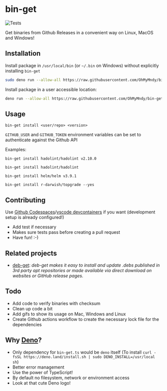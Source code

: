 # bin-get

![Tests](https://github.com/OhMyMndy/bin-get/actions/workflows/tests.yml/badge.svg)

Get binaries from Github Releases in a convenient way on Linux, MacOS and Windows!

## Installation

Install package in `/usr/local/bin` (or `~/.bin` on Windows) without explicitly installing `bin-get`

```bash
sudo deno run --allow-all https://raw.githubusercontent.com/OhMyMndy/bin-get/deno-only/bin-get.ts install helm/helm
```

Install package in a user accessible location:

```bash
deno run --allow-all https://raw.githubusercontent.com/OhMyMndy/bin-get/deno-only/bin-get.ts install helm/helm --directory ~/.bin
```

## Usage

`bin-get install <user/repo> <version>`

`GITHUB_USER` and `GITHUB_TOKEN` environment variables can be set to authenticate against the Github API


Examples:

`bin-get install hadolint/hadolint v2.10.0`

`bin-get install hadolint/hadolint`

`bin-get install helm/helm v3.9.1`

`bin-get install r-darwish/topgrade --yes`

## Contributing

Use [Github Codespaces](https://github.com/features/codespaces)/[vscode devcontainers](https://code.visualstudio.com/docs/remote/containers) if you want (development setup is already configured!)

- Add test if necessary
- Makes sure tests pass before creating a pull request
- Have fun! :-)

## Related projects

- [deb-get](https://github.com/wimpysworld/deb-get): *deb-get makes it easy to install and update .debs published in 3rd party apt repositories or made available via direct download on websites or GitHub release pages.*

## Todo

- Add code to verify binaries with checksum
- Clean up code a bit
- Add gifs to show its usage on Mac, Windows and Linux
- Create Github actions workflow to create the necessary lock file for the dependencies

## Why [Deno](https://deno.land)?

- Only dependency for `bin-get.ts` would be `deno` itself (To install `curl -fsSL https://deno.land/install.sh | sudo DENO_INSTALL=/usr/local sh`)
- Better error management
- Use the power of TypeScript!
- By default no filesystem, network or environment access
- Look at that cute Deno logo!
